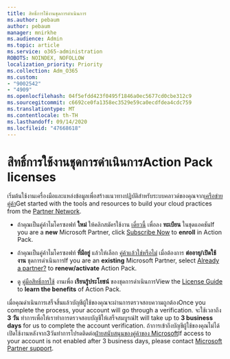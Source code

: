 ```yaml
---
title: สิทธิ์การใช้งานชุดการดำเนินการ
ms.author: pebaum
author: pebaum
manager: mnirkhe
ms.audience: Admin
ms.topic: article
ms.service: o365-administration
ROBOTS: NOINDEX, NOFOLLOW
localization_priority: Priority
ms.collection: Adm_O365
ms.custom:
- "9002542"
- "4909"
ms.openlocfilehash: 04f5efdd423f0495f1846a0ec5677cd0cbe312c9
ms.sourcegitcommit: c6692ce0fa1358ec3529e59ca0ecdfdea4cdc759
ms.translationtype: MT
ms.contentlocale: th-TH
ms.lasthandoff: 09/14/2020
ms.locfileid: "47668618"
---
```

# <a name="action-pack-licenses"></a><span data-ttu-id="62f33-102">สิทธิ์การใช้งานชุดการดำเนินการ</span><span class="sxs-lookup"><span data-stu-id="62f33-102">Action Pack licenses</span></span>

<span data-ttu-id="62f33-103">เริ่มต้นใช้งานเครื่องมือและแหล่งข้อมูลเพื่อสร้างแนวทางปฏิบัติสำหรับระบบคลาวด์ของคุณจาก[เครือข่ายคู่ค้า](https://aka.ms/MPNActionPack)</span><span class="sxs-lookup"><span data-stu-id="62f33-103">Get started with the tools and resources to build your cloud practices from the [Partner Network](https://aka.ms/MPNActionPack).</span></span>

- <span data-ttu-id="62f33-104">ถ้าคุณเป็นคู่ค้าไมโครซอฟท์ **ใหม่** ให้คลิกสมัครใช้งาน [เดี๋ยวนี้](https://aka.ms/MPNActionPackNew) เพื่อลง **ทะเบียน** ในชุดแอคชัน</span><span class="sxs-lookup"><span data-stu-id="62f33-104">If you are a **new** Microsoft Partner, click [Subscribe Now](https://aka.ms/MPNActionPackNew) to **enroll** in Action Pack.</span></span>

- <span data-ttu-id="62f33-105">ถ้าคุณเป็นคู่ค้าไมโครซอฟท์ **ที่มีอยู่** แล้วให้เลือก [คู่ค้าแล้วใช่หรือไม่](https://aka.ms/MPNActionPackExisting) เมื่อต้องการ **ต่ออายุ/เปิดใช้งาน** ชุดการดำเนินการ</span><span class="sxs-lookup"><span data-stu-id="62f33-105">If you are an **existing** Microsoft Partner, select [Already a partner?](https://aka.ms/MPNActionPackExisting) to **renew/activate** Action Pack.</span></span> 

- <span data-ttu-id="62f33-106">ดู [คู่มือสิทธิ์การใช้](https://aka.ms/MPNActionPackGuide) งานเพื่อ **เรียนรู้ประโยชน์** ของชุดการดำเนินการ</span><span class="sxs-lookup"><span data-stu-id="62f33-106">View the [License Guide](https://aka.ms/MPNActionPackGuide) to **learn the benefits** of Action Pack.</span></span> 

<span data-ttu-id="62f33-107">เมื่อคุณดำเนินการเสร็จสิ้นแล้วบัญชีผู้ใช้ของคุณจะผ่านการตรวจสอบความถูกต้อง</span><span class="sxs-lookup"><span data-stu-id="62f33-107">Once you complete the process, your account will go through a verification.</span></span> <span data-ttu-id="62f33-108">จะใช้เวลาถึง **3 วัน** ทำการเพื่อให้เราทำการตรวจสอบบัญชีให้เสร็จสมบูรณ์</span><span class="sxs-lookup"><span data-stu-id="62f33-108">It will take up to **3 business days** for us to complete the account verification.</span></span> <span data-ttu-id="62f33-109">ถ้าการเข้าถึงบัญชีผู้ใช้ของคุณไม่ได้เปิดใช้งานหลังจาก3วันทำการโปรดติดต่อ[ฝ่ายสนับสนุนของคู่ค้าของ Microsoft](https://aka.ms/MPNActionPackSupport)</span><span class="sxs-lookup"><span data-stu-id="62f33-109">If access to your account is not enabled after 3 business days, please contact [Microsoft Partner support](https://aka.ms/MPNActionPackSupport).</span></span> 

